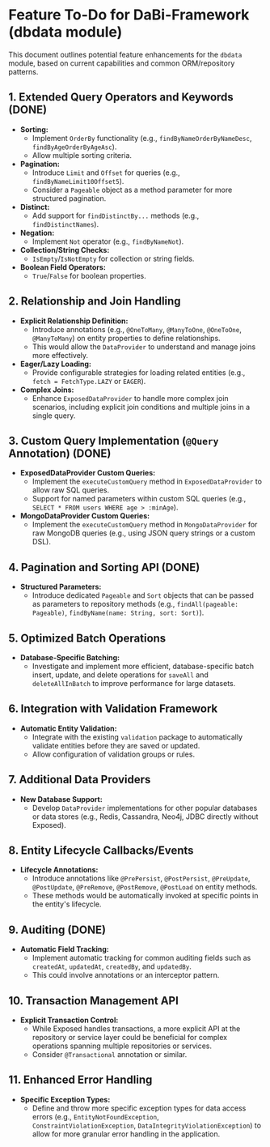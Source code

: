 # Feature To-Do for DaBi-Framework (dbdata module)

This document outlines potential feature enhancements for the `dbdata` module, based on current capabilities and common ORM/repository patterns.

## 1. Extended Query Operators and Keywords (DONE)

*   **Sorting:**
    *   Implement `OrderBy` functionality (e.g., `findByNameOrderByNameDesc`, `findByAgeOrderByAgeAsc`).
    *   Allow multiple sorting criteria.
*   **Pagination:**
    *   Introduce `Limit` and `Offset` for queries (e.g., `findByNameLimit10Offset5`).
    *   Consider a `Pageable` object as a method parameter for more structured pagination.
*   **Distinct:**
    *   Add support for `findDistinctBy...` methods (e.g., `findDistinctNames`).
*   **Negation:**
    *   Implement `Not` operator (e.g., `findByNameNot`).
*   **Collection/String Checks:**
    *   `IsEmpty`/`IsNotEmpty` for collection or string fields.
*   **Boolean Field Operators:**
    *   `True`/`False` for boolean properties.

## 2. Relationship and Join Handling

*   **Explicit Relationship Definition:**
    *   Introduce annotations (e.g., `@OneToMany`, `@ManyToOne`, `@OneToOne`, `@ManyToMany`) on entity properties to define relationships.
    *   This would allow the `DataProvider` to understand and manage joins more effectively.
*   **Eager/Lazy Loading:**
    *   Provide configurable strategies for loading related entities (e.g., `fetch = FetchType.LAZY` or `EAGER`).
*   **Complex Joins:**
    *   Enhance `ExposedDataProvider` to handle more complex join scenarios, including explicit join conditions and multiple joins in a single query.

## 3. Custom Query Implementation (`@Query` Annotation) (DONE)

*   **ExposedDataProvider Custom Queries:**
    *   Implement the `executeCustomQuery` method in `ExposedDataProvider` to allow raw SQL queries.
    *   Support for named parameters within custom SQL queries (e.g., `SELECT * FROM users WHERE age > :minAge`).
*   **MongoDataProvider Custom Queries:**
    *   Implement the `executeCustomQuery` method in `MongoDataProvider` for raw MongoDB queries (e.g., using JSON query strings or a custom DSL).

## 4. Pagination and Sorting API (DONE)

*   **Structured Parameters:**
    *   Introduce dedicated `Pageable` and `Sort` objects that can be passed as parameters to repository methods (e.g., `findAll(pageable: Pageable)`, `findByName(name: String, sort: Sort)`).

## 5. Optimized Batch Operations

*   **Database-Specific Batching:**
    *   Investigate and implement more efficient, database-specific batch insert, update, and delete operations for `saveAll` and `deleteAllInBatch` to improve performance for large datasets.

## 6. Integration with Validation Framework

*   **Automatic Entity Validation:**
    *   Integrate with the existing `validation` package to automatically validate entities before they are saved or updated.
    *   Allow configuration of validation groups or rules.

## 7. Additional Data Providers

*   **New Database Support:**
    *   Develop `DataProvider` implementations for other popular databases or data stores (e.g., Redis, Cassandra, Neo4j, JDBC directly without Exposed).

## 8. Entity Lifecycle Callbacks/Events

*   **Lifecycle Annotations:**
    *   Introduce annotations like `@PrePersist`, `@PostPersist`, `@PreUpdate`, `@PostUpdate`, `@PreRemove`, `@PostRemove`, `@PostLoad` on entity methods.
    *   These methods would be automatically invoked at specific points in the entity's lifecycle.

## 9. Auditing (DONE)

*   **Automatic Field Tracking:**
    *   Implement automatic tracking for common auditing fields such as `createdAt`, `updatedAt`, `createdBy`, and `updatedBy`.
    *   This could involve annotations or an interceptor pattern.

## 10. Transaction Management API

*   **Explicit Transaction Control:**
    *   While Exposed handles transactions, a more explicit API at the repository or service layer could be beneficial for complex operations spanning multiple repositories or services.
    *   Consider `@Transactional` annotation or similar.

## 11. Enhanced Error Handling

*   **Specific Exception Types:**
    *   Define and throw more specific exception types for data access errors (e.g., `EntityNotFoundException`, `ConstraintViolationException`, `DataIntegrityViolationException`) to allow for more granular error handling in the application.
